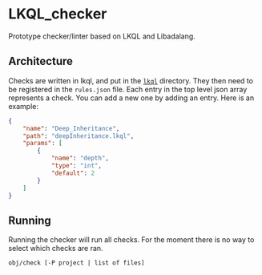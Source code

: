 # LKQL_checker

Prototype checker/linter based on LKQL and Libadalang.

## Architecture

Checks are written in lkql, and put in the [`lkql`](lkql) directory. They then
need to be registered in the `rules.json` file. Each entry in the top level
json array represents a check. You can add a new one by adding an entry. Here
is an example:

```json
{
    "name": "Deep_Inheritance",
    "path": "deepInheritance.lkql",
    "params": [
        {
            "name": "depth",
            "type": "int",
            "default": 2
        }
    ]
}
```

## Running

Running the checker will run all checks. For the moment there is no way to
select which checks are ran.

```
obj/check [-P project | list of files]
```
